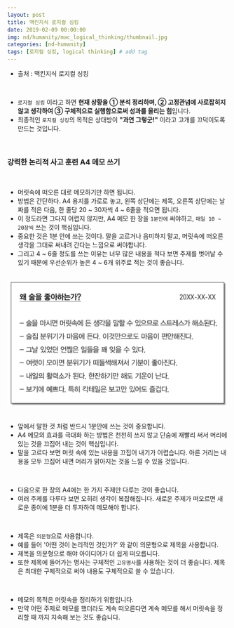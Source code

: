 ```yaml
---
layout: post
title: 맥킨지식 로지컬 싱킹
date: 2019-02-09 00:00:00
img: nd/humanity/mac_logical_thinking/thumbnail.jpg
categories: [nd-humanity] 
tags: [로지컬 싱킹, logical thinking] # add tag
---
```


- 출처 : 맥킨지식 로지컬 싱킹

<br>

- `로지컬 싱킹` 이라고 하면 **현재 상황을 ① 분석 정리하며, ② 고정관념에 사로잡히지 않고 생각하여 ③ 구체적으로 실행함으로써 성과를 올리는 힘**입니다.
- 최종적인 `로지컬 싱킹`의 목적은 상대방이 **"과연 그렇군!"** 이라고 고개를 끄덕이도록 만드는 것입니다.

<br>

### **강력한 논리적 사고 훈련 A4 메모 쓰기**

<br>

- 머릿속에 떠오른 대로 메모하기만 하면 됩니다.
- 방법은 간단하다. A4 용지를 가로로 놓고, 왼쪽 상단에는 제목, 오른쪽 상단에는 날짜를 적은 다음, 한 줄당 20 ~ 30자씩 4 ~ 6줄을 적으면 됩니다.
- 이 정도라면 그다지 어렵지 않지만, A4 메모 한 장을 `1분안에` 써야하고, `매일 10 ~ 20장씩` 쓰는 것이 핵심입니다.
- 중요한 것은 1분 안에 쓰는 것이다. 말을 고르거나 음미하지 말고, 머릿속에 떠오른 생각을 그대로 써내려 간다는 느낌으로 써야합니다.
- 그리고 4 ~ 6줄 정도를 쓰는 이유는 너무 많은 내용을 적다 보면 주제를 벗어날 수 있기 때문에 우선순위가 높은 4 ~ 6개 위주로 적는 것이 좋습니다.

<br>
<center><img src="../assets/img/nd/humanity/mac_logical_thinking/1.PNG" alt="Drawing" style="width: 600px;"/></center>
<br>

- 앞에서 말한 것 처럼 반드시 1분안에 쓰는 것이 중요합니다.
- A4 메모의 효과를 극대화 하는 방법은 천천히 쓰지 않고 단숨에 재빨리 써서 머리에 있는 것을 끄집어 내는 것이 핵심입니다.
- 말을 고르다 보면 머릿 속에 있는 내용을 끄집어 내기가 어렵습니다. 아른 거리는 내용을 모두 끄집어 내면 머리가 맑아지는 것을 느낄 수 있을 것입니다.

<br>

- 다음으로 한 장의 A4에는 한 가지 주제만 다루는 것이 좋습니다.
- 여러 주제를 다루다 보면 오히려 생각이 복잡해집니다. 새로운 주제가 떠오르면 새로운 종이에 1분을 더 투자하여 메모해야 합니다.

<br>

- 제목은 `의문형`으로 사용합니다.
- 예를 들어 '어떤 것이 논리적인 것인가?' 와 같이 의문형으로 제목을 사용합니다.
- 제목을 의문형으로 해야 아이디어가 더 쉽게 떠오릅니다.
- 또한 제목에 들어가는 명사는 구체적인 `고유명사`를 사용하는 것이 더 좋습니다. 제목은 최대한 구체적으로 써야 내용도 구체적으로 쓸 수 있습니다.

<br>

- 메모의 목적은 머릿속을 정리하기 위함입니다.
- 만약 어떤 주제로 메모를 했더라도 계속 떠오른다면 계속 메모를 해서 머릿속을 정리할 때 까지 지속해 보는 것도 좋습니다.

    


